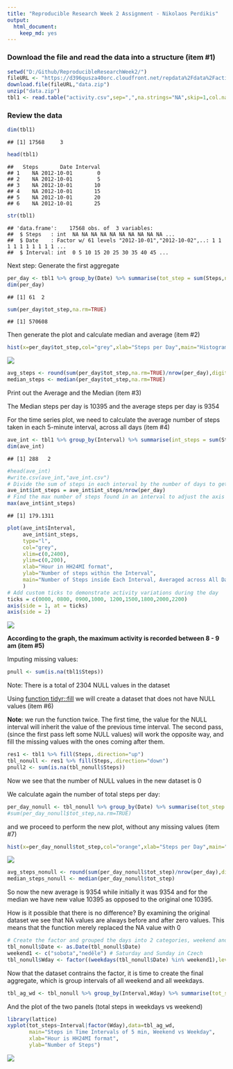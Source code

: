 ```yaml
---
title: "Reproducible Research Week 2 Assignment - Nikolaos Perdikis"
output: 
  html_document: 
    keep_md: yes
---
```




### Download the file and read the data into a structure (item #1)


```r
setwd("D:/Github/ReproducibleResearchWeek2/")
fileURL <- "https://d396qusza40orc.cloudfront.net/repdata%2Fdata%2Factivity.zip"
download.file(fileURL,"data.zip")
unzip("data.zip")
tbl1 <- read.table("activity.csv",sep=",",na.strings="NA",skip=1,col.names=c("Steps","Date","Interval"))
```

### Review the data


```r
dim(tbl1)
```

```
## [1] 17568     3
```

```r
head(tbl1)
```

```
##   Steps       Date Interval
## 1    NA 2012-10-01        0
## 2    NA 2012-10-01        5
## 3    NA 2012-10-01       10
## 4    NA 2012-10-01       15
## 5    NA 2012-10-01       20
## 6    NA 2012-10-01       25
```

```r
str(tbl1)
```

```
## 'data.frame':	17568 obs. of  3 variables:
##  $ Steps   : int  NA NA NA NA NA NA NA NA NA NA ...
##  $ Date    : Factor w/ 61 levels "2012-10-01","2012-10-02",..: 1 1 1 1 1 1 1 1 1 1 ...
##  $ Interval: int  0 5 10 15 20 25 30 35 40 45 ...
```

Next step: Generate the first aggregate


```r
per_day <- tbl1 %>% group_by(Date) %>% summarise(tot_step = sum(Steps,na.rm=TRUE))
dim(per_day)
```

```
## [1] 61  2
```

```r
sum(per_day$tot_step,na.rm=TRUE)
```

```
## [1] 570608
```


Then generate the plot and calculate median and average (item #2)

```r
hist(x=per_day$tot_step,col="grey",xlab="Steps per Day",main="Histogram of Steps per Day")
```

![](PA1_template_files/figure-html/unnamed-chunk-4-1.png)<!-- -->

```r
avg_steps <- round(sum(per_day$tot_step,na.rm=TRUE)/nrow(per_day),digits=0)
median_steps <- median(per_day$tot_step,na.rm=TRUE)
```
Print out the Average and the Median (item #3)

The Median steps per day is 10395 and the average steps per day is 9354

For the time series plot, we need to calculate the average number of steps taken in each 5-minute interval, across all days (item #4)


```r
ave_int <- tbl1 %>% group_by(Interval) %>% summarise(int_steps = sum(Steps,na.rm=TRUE))
dim(ave_int)
```

```
## [1] 288   2
```

```r
#head(ave_int)
#write.csv(ave_int,"ave_int.csv")
# Divide the sum of steps in each interval by the number of days to get the average
ave_int$int_steps = ave_int$int_steps/nrow(per_day)
# Find the max number of steps found in an interval to adjust the axis of the plot
max(ave_int$int_steps)
```

```
## [1] 179.1311
```

```r
plot(ave_int$Interval,
     ave_int$int_steps,
     type="l",
     col="grey",
     xlim=c(0,2400),
     ylim=c(0,200),
     xlab="Hour in HH24MI format",
     ylab="Number of steps within the Interval",
     main="Number of Steps inside Each Interval, Averaged across All Days"
     )
# Add custom ticks to demonstrate activity variations during the day
ticks = c(0000, 0800, 0900,1000, 1200,1500,1800,2000,2200)
axis(side = 1, at = ticks)
axis(side = 2)
```

![](PA1_template_files/figure-html/unnamed-chunk-5-1.png)<!-- -->

**According to the graph, the maximum activity is recorded between 8 - 9 am (item #5)**

Imputing missing values:

```r
pnull <- sum(is.na(tbl1$Steps))
```

Note: There is a total of 2304 NULL values in the dataset

Using [function tidyr::fill](https://tidyr.tidyverse.org/reference/fill.html) we will create a dataset that does not have NULL values (item #6)  

**Note**: we run the function twice. The first time, the value for the NULL interval will inherit the value   of the previous time interval. The second pass, (since the first pass left some NULL values) will work the opposite way, and fill the missing values with the ones coming after them.


```r
res1 <- tbl1 %>% fill(Steps,.direction="up")
tbl_nonull <- res1 %>% fill(Steps,.direction="down")
pnull2 <- sum(is.na(tbl_nonull$Steps))
```

Now we see that the number of NULL values in the new dataset is 0

We calculate again the number of total steps per day:


```r
per_day_nonull <- tbl_nonull %>% group_by(Date) %>% summarise(tot_step = sum(Steps))
#sum(per_day_nonull$tot_step,na.rm=TRUE)
```

and we proceed to perform the new plot, without any missing values (item #7) 


```r
hist(x=per_day_nonull$tot_step,col="orange",xlab="Steps per Day",main="Histogram of Steps per Day (no NA values)")
```

![](PA1_template_files/figure-html/unnamed-chunk-9-1.png)<!-- -->

```r
avg_steps_nonull <- round(sum(per_day_nonull$tot_step)/nrow(per_day),digits=0)
median_steps_nonull <- median(per_day_nonull$tot_step)
```

So now the new average is 9354 while initially it was 9354 and for the median we have new value 10395 as opposed to the original one 10395. 

How is it possible that there is no difference? By examining the original dataset we see that NA values are always before and after zero values. This means that the function merely replaced the NA value with 0


```r
# Create the factor and grouped the days into 2 categories, weekend and weekday
tbl_nonull$Date <- as.Date(tbl_nonull$Date)
weekend1 <- c("sobota","neděle") # Saturday and Sunday in Czech
tbl_nonull$Wday <- factor((weekdays(tbl_nonull$Date) %in% weekend1),levels=c(TRUE,FALSE),labels=c("weekend","weekday"))
```

Now that the dataset contrains the factor, it is time to create the final aggregate, which is group intervals of all weekend and all weekdays.


```r
tbl_ag_wd <- tbl_nonull %>% group_by(Interval,Wday) %>% summarise(tot_steps = sum(Steps))
```
And the plot of the two panels (total steps in weekdays vs weekend)


```r
library(lattice)
xyplot(tot_steps~Interval|factor(Wday),data=tbl_ag_wd,
       main="Steps in Time Intervals of 5 min, Weekend vs Weekday",
       xlab="Hour is HH24MI format",
       ylab="Number of Steps")    
```

![](PA1_template_files/figure-html/unnamed-chunk-12-1.png)<!-- -->

